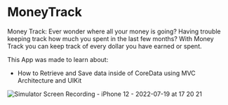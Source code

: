 # MoneyTrack
Money Track: Ever wonder where all your money is going? Having trouble keeping track how much you spent in the last few months? With Money Track you can keep track of every dollar you have earned or spent.

This App was made to learn about:
+ How to Retrieve and Save data inside of CoreData using MVC Architecture and UIKit





![Simulator Screen Recording - iPhone 12 - 2022-07-19 at 17 20 21](https://user-images.githubusercontent.com/40813000/179858776-dc5fc1c2-793d-4f27-9f10-0b27163fafcc.gif)
